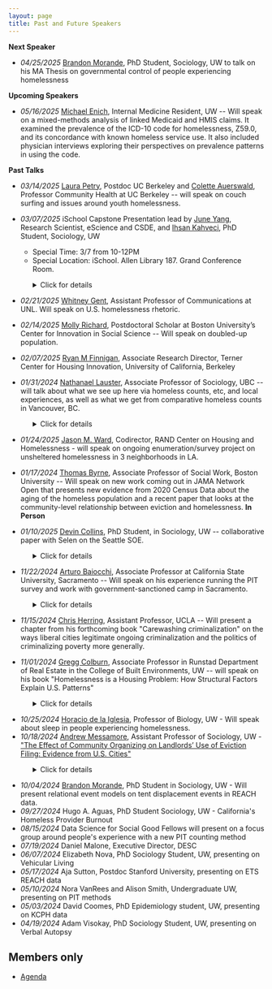 ```yaml
---
layout: page
title: Past and Future Speakers
---
```


**Next Speaker**

*  *04/25/2025* [Brandon Morande](https://soc.washington.edu/people/brandon-morande), PhD Student, Sociology, UW to talk on his MA Thesis on governmental control of people experiencing homelessness

**Upcoming Speakers**


*  *05/16/2025* [Michael Enich](https://scholar.google.com/citations?user=3oZx7DYAAAAJ&hl=en), Internal Medicine Resident, UW -- Will speak on a mixed-methods analysis of linked Medicaid and HMIS claims. It examined the prevalence of the ICD-10 code for homelessness, Z59.0, and its concordance with known homeless service use. It also included physician interviews exploring their perspectives on prevalence patterns in using the code.


**Past Talks**

* *03/14/2025* [Laura Petry](https://www.linkedin.com/in/laura-petry-45225041/), Postdoc UC Berkeley and [Colette Auerswald](https://publichealth.berkeley.edu/people/colette-coco-auerswald), Professor Community Health at UC Berkeley -- will speak on couch surfing and issues around youth homelessness.


* *03/07/2025* iSchool Capstone Presentation lead by [June Yang](https://escience.washington.edu/member/june-yang/), Research Scientist, eScience and CSDE, and [Ihsan Kahveci](https://soc.washington.edu/people/ihsan-kahveci), PhD Student, Sociology, UW
  - Special Time: 3/7 from 10-12PM
  - Special Location: iSchool. Allen Library 187. Grand Conference Room. 
 

<ul>
<ul>
<details>
<summary>Click for details</summary>
As part of an iSchool Capstone project, a team of 10 undergrad students are working on the development of an open-source software for Respondent-Driven Sampling (RDS) data collection. This web app is designed to facilitate both the data collection and storage of network information, a core component of the RDS method, as well as survey information. The start goal is to use this one-stop open source software to conduct the Point-in-Time (PIT) count of the unhoused population in King County, WA. The app comes with HIPAA compliance design to allow better data integration with the Homeless Management Information System (HIMS). The effort is led by Dr. Almquist, Ihsan Kahveci, and June Yang. 
</details>
</ul>
</ul>

* *02/21/2025* [Whitney Gent](https://www.unomaha.edu/college-of-communication-fine-arts-and-media/about-us/faculty/school-of-comm/whitney-gent.php), Assistant Professor of Communications at UNL. Will speak on U.S. homelessness rhetoric.

* *02/14/2025* [Molly Richard](https://www.mollykrichard.com/),  Postdoctoral Scholar at Boston University’s Center for Innovation in Social Science -- Will speak on doubled-up population.

* *02/07/2025* [Ryan M Finnigan](https://www.ryanmfinnigan.com/), Associate Research Director, Terner Center for Housing Innovation, University of California, Berkeley

* *01/31/2024* [Nathanael Lauster](https://sociology.ubc.ca/profile/nathanael-lauster/), Associate Professor of Sociology, UBC -- will talk about what we see up here via homeless counts, etc, and local experiences, as well as what we get from comparative homeless counts in Vancouver, BC.

<ul>
<ul>
<details>
<summary>Click for details</summary>

See Dr Lauster's blog post on comparing King County, WA with Vancouver, WA, point-in-time count <a href="https://homefreesociology.com/2019/05/03/comparing-homeless-counts-bc-edition/">here</a>.

</details>
</ul>
</ul>

* *01/24/2025* [Jason M. Ward](https://www.rand.org/about/people/w/ward_jason_m.html), Codirector, RAND Center on Housing and Homelessness - will speak on ongoing enumeration/survey project on unsheltered homelessness in 3 neighborhoods in LA.


* *01/17/2024* [Thomas Byrne](https://www.bu.edu/ssw/profile/thomas-byrne/), Associate Professor of Social Work, Boston University -- Will speak on new work coming out in JAMA Network Open that presents new evidence from 2020 Census Data about the aging of the homeless population and a recent paper that looks at the community-level relationship between eviction and homelessness. **In Person**

* *01/10/2025* [Devin Collins](https://soc.washington.edu/people/devin-collins), PhD Student, in Sociology, UW -- collaborative paper with Selen on the Seattle SOE.

<ul>
<ul>
<details>
<summary>Click for details</summary>
<b>Title</b>: A Prolonged State of Emergency for Homelessness? The 2015 Proclamations in Seattle and
the Exercise of Symbolic Power<br>
<b>Authors</b>: Selen Güler and Devin Collins (co-first authors)<br>
<b>Abstract</b>: In fast-growing urban centers, growing homelessness has emerged as a vexing issue confronting
local leaders. While poverty governance scholars assert that state actors respond by embracing
strategies of punitive containment, overt criminalization may be untenable in the socially
progressive cities experiencing some of the highest rates of homelessness in the county. Through
an in-depth archival analysis of the 2015 State of Emergency (SOE) on homelessness in Seattle
and King County, this study centers a case in which policymakers neither “normalized”
homelessness nor openly projected commitments to punishment. Instead, the SOE framed
homelessness as a social and economic catastrophe brought about by rapid growth, housing
unaffordability, and policy failure. Despite this framing, immediate post-emergency policies
remained narrowly focused on punitive, short-term interventions targeting the physical and
administrative visibility of homelessness rather than its structural drivers. Drawing on Bourdieu’s
theory of the state, we interpret the SOE and subsequent policies as an exercise of symbolic
power stemming from officials’ need to reconcile the fiscal and social contradictions that
increasing homelessness presents. By interrogating the disjuncture between official discourse and
policy, this study offers new insights on the operation of social control and crisis mitigation in
contemporary neoliberal cities.
</details>
</ul>
</ul>

* *11/22/2024* [Arturo Baiocchi](https://scholars.csus.edu/esploro/profile/arturo_baiocchi/overview), Associate Professor at California State University, Sacramento -- Will speak on his experience running the PIT survey and work with government-sanctioned camp in Sacramento.

<ul>
<ul>
<details>
<summary>Click for details</summary>
<b>Title</b>: TBD<br>
<b>Authors</b>: Arturo Baiocchi<br>
<b>Biography</b>: Dr. Baiocchi is an Associate Professor at the School of Social Work at Sacramento State and a Faculty Fellow at the Center for Health Policy, Practice, and Research (CHPRR). His research focuses on vulnerable young adults, mental health, and homelessness. He also teaches course in social welfare policy, homelessness, and community-based research.
In the past seven years, Dr. Baiocchi, along with colleagues, have drafted a series of academic publications and community reports on the prevalence and response to homelessness in Sacramento County and across the state (e.g., reports for the CA Dept of Social Services, CA Interagency Council on Homelessness, US Bureau of Justice, Sacramento Continuum of Care, CA Health Foundation). Notably, Dr. Baiocchi was the lead author of the 2022 report “State of Homelessness in Sacramento County,” which highlighted pronounced trends in growing numbers of individuals experiencing homelessness in Sacramento, ongoing racial disparities, as well as the disconnect and marginalization that many individuals living on the street feel toward policies to address homelessness. His research has been highlighted in the Sacramento Bee, the Los Angeles Times, the Chris=an Science Monitor, Kaiser Health News, Capital Public Radio, CalMatters, and other media. In October 2022, Dr. Baiocchi received the Homeless Justice Champion of the Year award from the Sacramento Housing Alliance.
</details>
</ul>
</ul>

* *11/15/2024* [Chris Herring](https://soc.ucla.edu/person/chris-herring/), Assistant Professor, UCLA -- Will present a chapter from his forthcoming book "Carewashing criminalization" on the ways liberal cities legitimate ongoing criminalization and the politics of criminalizing poverty more generally.
 
* *11/01/2024* [Gregg Colburn](https://re.be.uw.edu/people/gregg-colburn/), Associate Professor in Runstad Department of Real Estate in the College of Built Environments, UW -- will speak on his book "Homelessness is a Housing Problem: How Structural Factors Explain U.S. Patterns"

<ul>
<ul>
<details>
<summary>Click for details</summary>
Gregg Colburn, an associate professor in the Runstad Department of Real Estate in the College of Built Environments at the University of Washington, will talk about his book Homelessness is a Housing Problem. The book helps us better understand the current homelessness crisis, how we got here as a nation, and how we can do better in the future. <br><br>

Using rich and detailed data, this groundbreaking book explains why homelessness has become a crisis in America and reveals the structural conditions that underlie it. In a departure from many analytical approaches, Colburn and Aldern shift their focus from the individual experiencing homelessness to the metropolitan area. Using accessible statistical analysis, they test a range of conventional beliefs about what drives the prevalence of homelessness in a given city—including mental illness, drug use, poverty, weather, generosity of public assistance, and low-income mobility—and find that none explain the regional variation observed across the country. Instead, housing market conditions, such as the cost and availability of rental housing, offer a far more convincing account. With rigor and clarity, "Homelessness Is a Housing Problem" explores U.S. cities' diverse experiences with housing precarity and offers policy solutions for unique regional contexts.
</details>
</ul>
</ul>

* *10/25/2024* [Horacio de la Iglesia](https://www.biology.washington.edu/people/profile/horacio-de-la-iglesia), Professor of Biology, UW - Will speak about sleep in people experiencing homelessness.
* *10/18/2024* [Andrew Messamore](https://andrewmessamore.com/), Assistant Professor of Sociology, UW - ["The Effect of Community Organizing on Landlords’ Use of Eviction Filing: Evidence from U.S. Cities"](https://static1.squarespace.com/static/62979bf265651266e3cb6717/t/63c05431b55cc33acdff58b9/1673548849962/Messamore+-+2023+-+The+Effect+of+Community+Organizing+on+Landlords%E2%80%99+U.pdf)

<ul>
<ul>
<details>
<summary>Click for details</summary>
<b>Title</b>: The Effect of Community Organizing on Landlords’ Use of Eviction Filing: Evidence from U.S. Cities<br>
<b>Authors</b>: Andrew Messamore<br>
<b>Abstract</b>: Eviction filing rates have declined in many large cities in the United States. Existing scholarship on eviction, which focuses on discrete tenant-landlord relationships, has few explanations for this decline. I
consider whether community organizing by nonprofit organizations shapes the social organization of
communities and causes landlords to file fewer eviction filings. In cities where tenant and anti-poverty
organizing has become common, community-oriented nonprofit organizations advocate for disadvantaged communities and help residents avoid poverty. Community organizing has rarely been studied as a
predictor of housing security among low-income tenants, despite studies of how community organizing
shapes the use of property in wealthy neighborhoods. I estimate the causal effect of community organizations on eviction filing rates between 2000 and 2016 using longitudinal data and a strategy to account for
the endogeneity of nonprofits and eviction. Evidence from year-to-year models in 75 large cities spanning
sixteen years estimate that an addition of ten community nonprofits in a city of 100,000 residents is associated with a ten percent reduction in eviction filing. This effect is comparable to the effect of community
organizations on murder and is roughly a third of the association between eviction and concentrated
disadvantage.
</details>
</ul>
</ul>

* *10/04/2024* [Brandon Morande](https://soc.washington.edu/people/brandon-morande), PhD Student in Sociology, UW - Will present relational event models on tent displacement events in REACH data. 
* *09/27/2024* Hugo A. Aguas, PhD Student Sociology, UW - California's Homeless Provider Burnout
* *08/15/2024* Data Science for Social Good Fellows will present on a focus group around people's experience with a new PIT counting method
* *07/19/2024* Daniel Malone, Executive Director, DESC
* *06/07/2024* Elizabeth Nova, PhD Sociology Student, UW, presenting on Vehicular Living
* *05/17/2024* Aja Sutton, Postdoc Stanford University, presenting on ETS REACH data
* *05/10/2024* Nora VanRees and Alison Smith, Undergraduate UW, presenting on PIT methods
* *05/03/2024* David Coomes, PhD Epidemiology student, UW, presenting on KCPH data
* *04/19/2024* Adam Visokay, PhD Sociology Student, UW, presenting on Verbal Autopsy


## Members only

* [Agenda](https://docs.google.com/document/d/1sbar4qTzC6Jqgywb1WGYRUvwqwzAYTi07KiOsdEg4pE/edit?usp=sharing)
